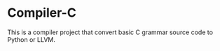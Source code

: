 # Compiler-C
This is a compiler project that convert basic C grammar source code to Python or LLVM.
